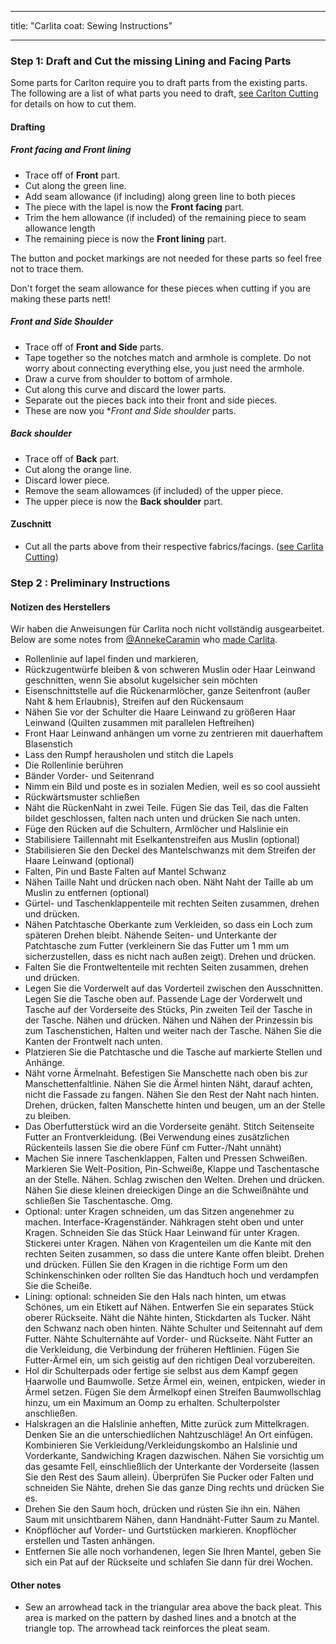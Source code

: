 - - -
title: "Carlita coat: Sewing Instructions"
- - -

### Step 1: Draft and Cut the missing Lining and Facing Parts

Some parts for Carlton require you to draft parts from the existing parts. The following are a list of what parts you need to draft, [see Carlton Cutting](/docs/patterns/carlton/cutting/) for details on how to cut them.

#### Drafting

##### Front facing and Front lining

- Trace off of **Front** part.
- Cut along the green line.
- Add seam allowance (if including) along green line to both pieces
- The piece with the lapel is now the **Front facing** part.
- Trim the hem allowance (if included) of the remaining piece to seam allowance length
- The remaining piece is now the **Front lining** part.

<Note>

The button and pocket markings are not needed for these parts so feel free not to trace them.

</Note>

<Warning>

Don't forget the seam allowance for these pieces when cutting if you are making these parts nett!

</Warning>

##### Front and Side Shoulder

- Trace off of **Front and Side** parts.
- Tape together so the notches match and armhole is complete. Do not worry about connecting everything else, you just need the armhole.
- Draw a curve from shoulder to bottom of armhole.
- Cut along this curve and discard the lower parts.
- Separate out the pieces back into their front and side pieces.
- These are now you \*_Front and Side shoulder_ parts.

##### Back shoulder

- Trace off of **Back** part.
- Cut along the orange line.
- Discard lower piece.
- Remove the seam allowamces (if included) of the upper piece.
- The upper piece is now the **Back shoulder** part.

#### Zuschnitt

- Cut all the parts above from their respective fabrics/facings. ([see Carlita Cutting](/docs/patterns/carlita/cutting/))

### Step 2 : Preliminary Instructions

#### Notizen des Herstellers

<Warning>

Wir haben die Anweisungen für Carlita noch nicht vollständig ausgearbeitet.
Below are some notes from [@AnnekeCaramin](/users/AnnekeCaramin) who
[made Carlita](http://www.annekecaramin.com/2018/02/this-is-one-of-those-origin-superhero.html).

</Warning>

- Rollenlinie auf lapel finden und markieren,
- Rückzugentwürfe bleiben & von schweren Muslin oder Haar Leinwand geschnitten, wenn Sie absolut kugelsicher sein möchten
- Eisenschnittstelle auf die Rückenarmlöcher, ganze Seitenfront (außer Naht & hem Erlaubnis), Streifen auf den Rückensaum
- Nähen Sie vor der Schulter die Haare Leinwand zu größeren Haar Leinwand (Quilten zusammen mit parallelen Heftreihen)
- Front Haar Leinwand anhängen um vorne zu zentrieren mit dauerhaftem Blasenstich
- Lass den Rumpf herausholen und stitch die Lapels
- Die Rollenlinie berühren
- Bänder Vorder- und Seitenrand
- Nimm ein Bild und poste es in sozialen Medien, weil es so cool aussieht
- Rückwärtsmuster schließen
- Näht die RückenNaht in zwei Teile. Fügen Sie das Teil, das die Falten bildet geschlossen, falten nach unten und drücken Sie nach unten.
- Füge den Rücken auf die Schultern, Armlöcher und Halslinie ein
- Stabilisiere Taillennaht mit Eselkantenstreifen aus Muslin (optional)
- Stabilisieren Sie den Deckel des Mantelschwanzs mit dem Streifen der Haare Leinwand (optional)
- Falten, Pin und Baste Falten auf Mantel Schwanz
- Nähen Taille Naht und drücken nach oben. Näht Naht der Taille ab um Muslin zu entfernen (optional)
- Gürtel- und Taschenklappenteile mit rechten Seiten zusammen, drehen und drücken.
- Nähen Patchtasche Oberkante zum Verkleiden, so dass ein Loch zum späteren Drehen bleibt. Nähende Seiten- und Unterkante der Patchtasche zum Futter (verkleinern Sie das Futter um 1 mm um sicherzustellen, dass es nicht nach außen zeigt). Drehen und drücken.
- Falten Sie die Frontweltenteile mit rechten Seiten zusammen, drehen und drücken.
- Legen Sie die Vorderwelt auf das Vorderteil zwischen den Ausschnitten. Legen Sie die Tasche oben auf. Passende Lage der Vorderwelt und Tasche auf der Vorderseite des Stücks, Pin zweiten Teil der Tasche in der Tasche. Nähen und drücken. Nähen und Nähen der Prinzessin bis zum Taschenstichen, Halten und weiter nach der Tasche. Nähen Sie die Kanten der Frontwelt nach unten.
- Platzieren Sie die Patchtasche und die Tasche auf markierte Stellen und Anhänge.
- Näht vorne Ärmelnaht. Befestigen Sie Manschette nach oben bis zur Manschettenfaltlinie. Nähen Sie die Ärmel hinten Näht, darauf achten, nicht die Fassade zu fangen. Nähen Sie den Rest der Naht nach hinten. Drehen, drücken, falten Manschette hinten und beugen, um an der Stelle zu bleiben.
- Das Oberfutterstück wird an die Vorderseite genäht. Stitch Seitenseite Futter an Frontverkleidung. (Bei Verwendung eines zusätzlichen Rückenteils lassen Sie die obere Fünf cm Futter-/Naht unnäht)
- Machen Sie innere Taschenklappen, Falten und Pressen Schweißen. Markieren Sie Welt-Position, Pin-Schweiße, Klappe und Taschentasche an der Stelle. Nähen. Schlag zwischen den Welten. Drehen und drücken. Nähen Sie diese kleinen dreieckigen Dinge an die Schweißnähte und schließen Sie Taschentasche. Omg.
- Optional: unter Kragen schneiden, um das Sitzen angenehmer zu machen. Interface-Kragenständer. Nähkragen steht oben und unter Kragen. Schneiden Sie das Stück Haar Leinwand für unter Kragen. Stickerei unter Kragen. Nähen von Kragenteilen um die Kante mit den rechten Seiten zusammen, so dass die untere Kante offen bleibt. Drehen und drücken. Füllen Sie den Kragen in die richtige Form um den Schinkenschinken oder rollten Sie das Handtuch hoch und verdampfen Sie die Scheiße.
- Lining: optional: schneiden Sie den Hals nach hinten, um etwas Schönes, um ein Etikett auf Nähen. Entwerfen Sie ein separates Stück oberer Rückseite. Näht die Nähte hinten, Stickdarten als Tucker. Näht den Schwanz nach oben hinten. Nähte Schulter und Seitennaht auf dem Futter. Nähte Schulternähte auf Vorder- und Rückseite. Näht Futter an die Verkleidung, die Verbindung der früheren Heftlinien. Fügen Sie Futter-Ärmel ein, um sich geistig auf den richtigen Deal vorzubereiten.
- Hol dir Schulterpads oder fertige sie selbst aus dem Kampf gegen Haarwolle und Baumwolle. Setze Ärmel ein, weinen, entpicken, wieder in Ärmel setzen. Fügen Sie dem Ärmelkopf einen Streifen Baumwollschlag hinzu, um ein Maximum an Oomp zu erhalten. Schulterpolster anschließen.
- Halskragen an die Halslinie anheften, Mitte zurück zum Mittelkragen. Denken Sie an die unterschiedlichen Nahtzuschläge! An Ort einfügen. Kombinieren Sie Verkleidung/Verkleidungskombo an Halslinie und Vorderkante, Sandwiching Kragen dazwischen. Nähen Sie vorsichtig um das gesamte Fell, einschließlich der Unterkante der Vorderseite (lassen Sie den Rest des Saum allein). Überprüfen Sie Pucker oder Falten und schneiden Sie Nähte, drehen Sie das ganze Ding rechts und drücken Sie es.
- Drehen Sie den Saum hoch, drücken und rüsten Sie ihn ein. Nähen Saum mit unsichtbarem Nähen, dann Handnäht-Futter Saum zu Mantel.
- Knöpflöcher auf Vorder- und Gurtstücken markieren. Knopflöcher erstellen und Tasten anhängen.
- Entfernen Sie alle noch vorhandenen, legen Sie Ihren Mantel, geben Sie sich ein Pat auf der Rückseite und schlafen Sie dann für drei Wochen.


#### Other notes

- Sew an arrowhead tack in the triangular area above the back pleat. This area is marked on the pattern by dashed lines and a bnotch at the triangle top. The arrowhead tack reinforces the pleat seam.
